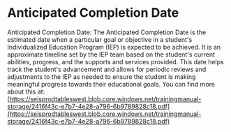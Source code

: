 # Anticipated Completion Date
Anticipated Completion Date: The Anticipated Completion Date is the estimated date when a particular goal or objective in a student's Individualized Education Program (IEP) is expected to be achieved. It is an approximate timeline set by the IEP team based on the student's current abilities, progress, and the supports and services provided. This date helps track the student's advancement and allows for periodic reviews and adjustments to the IEP as needed to ensure the student is making meaningful progress towards their educational goals.
You can find more about this at: [https://seisprodtableswest.blob.core.windows.net/trainingmanual-storage/2416f43c-e7b7-4e28-a796-6b9789828c18.pdf](https://seisprodtableswest.blob.core.windows.net/trainingmanual-storage/2416f43c-e7b7-4e28-a796-6b9789828c18.pdf)